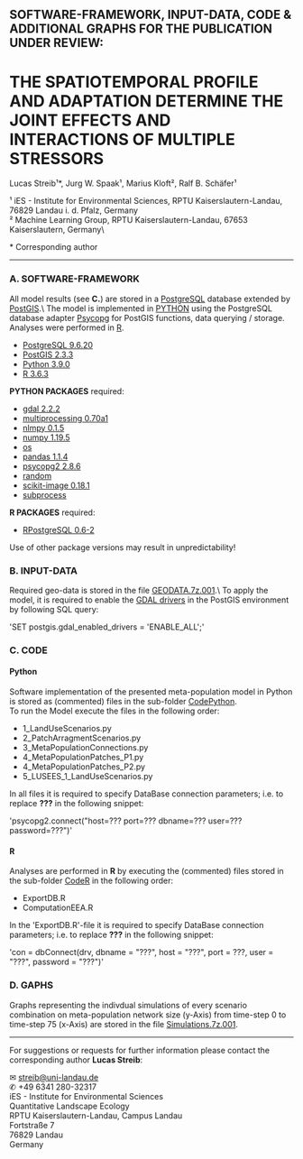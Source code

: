 
## SOFTWARE-FRAMEWORK, INPUT-DATA, CODE & ADDITIONAL GRAPHS FOR THE PUBLICATION UNDER REVIEW:

# THE SPATIOTEMPORAL PROFILE AND ADAPTATION DETERMINE THE JOINT EFFECTS AND INTERACTIONS OF MULTIPLE STRESSORS

Lucas Streib¹*, Jurg W. Spaak¹, Marius Kloft², Ralf B. Schäfer¹

¹ iES - Institute for Environmental Sciences,  RPTU Kaiserslautern-Landau, 76829 Landau i. d. Pfalz, Germany\
² Machine Learning Group, RPTU Kaiserslautern-Landau, 67653 Kaiserslautern, Germany\

\* Corresponding author

-----

### A. SOFTWARE-FRAMEWORK

All model results (see **C.**) are stored in a [PostgreSQL](https://www.postgresql.org/) database extended by [PostGIS](https://postgis.net/).\ 
The model is implemented in [PYTHON](https://www.python.org/) using the PostgreSQL database adapter [Psycopg](http://initd.org/psycopg/docs/index.html) for PostGIS functions, data querying / storage.\
Analyses were performed in [R](https://www.r-project.org/).

- [PostgreSQL 9.6.20](https://www.postgresql.org/docs/9.6/release-9-6-20.html)
- [PostGIS 2.3.3](https://postgis.net/2017/07/01/postgis-2.3.3/)
- [Python 3.9.0](https://www.python.org/downloads/release/python-390/)
- [R 3.6.3](https://cran.r-project.org/src/base/R-3/)

**PYTHON PACKAGES** required: 
- [gdal 2.2.2](https://pypi.org/project/pygdal/)
- [multiprocessing 0.70a1](https://pypi.org/project/multiprocess/)
- [nlmpy 0.1.5](https://pypi.org/project/nlmpy/)
- [numpy 1.19.5](https://pypi.org/project/numpy/)
- [os](https://docs.python.org/3/library/os.html)
- [pandas 1.1.4](https://pandas.pydata.org/)
- [psycopg2 2.8.6](https://pypi.org/project/psycopg2/)
- [random](https://docs.python.org/3/library/random.html)
- [scikit-image 0.18.1](http://scikit-image.org/docs/dev/api/skimage.graph.html) 
- [subprocess](https://docs.python.org/3/library/subprocess.html)

**R PACKAGES** required: 
- [RPostgreSQL 0.6-2](https://cran.r-project.org/web/packages/RPostgreSQL/index.html)

Use of other package versions may result in unpredictability!

### B. INPUT-DATA

Required geo-data is stored in the file [GEODATA.7z.001](https://github.com/luclucky/StPAd_JEIn/blob/master/GEODATA.7z.001).\ 
To apply the model, it is required to enable the [GDAL drivers](https://postgis.net/docs/postgis_gdal_enabled_drivers.html) in the PostGIS environment by following SQL query:

'SET postgis.gdal_enabled_drivers = 'ENABLE_ALL';'

### C. CODE

#### Python

Software implementation of the presented meta-population model in Python is stored as (commented) files in the sub-folder [CodePython](https://github.com/luclucky/StPAd_JEIn/tree/main/CodePython).\
To run the Model execute the files in the following order:

- 1_LandUseScenarios.py 
- 2_PatchArragmentScenarios.py
- 3_MetaPopulationConnections.py
- 4_MetaPopulationPatches_P1.py
- 4_MetaPopulationPatches_P2.py
- 5_LUSEES_1_LandUseScenarios.py

In all files it is required to specify DataBase connection parameters; i.e. to replace **???** in the following snippet:

'psycopg2.connect("host=??? port=??? dbname=??? user=??? password=???")' 

#### R

Analyses are performed in **R** by executing the (commented) files stored in the sub-folder [CodeR](https://github.com/luclucky/StPAd_JEIn/tree/main/CodeR) in the following order:

- ExportDB.R
- ComputationEEA.R

In the 'ExportDB.R'-file it is required to specify DataBase connection parameters; i.e. to replace **???** in the following snippet:

'con = dbConnect(drv, dbname = "???", host = "???", port = ???, user = "???", password = "???")'

### D. GAPHS

Graphs representing the indivdual simulations of every scenario combination on meta-population network size (y-Axis) from time-step 0 to time-step 75 (x-Axis) are stored in the file [Simulations.7z.001](https://github.com/luclucky/StPAd_JEIn/blob/master/Simulations_nS.7z.001).


-----

For suggestions or requests for further information please contact the corresponding author **Lucas Streib**:

&#9993; streib@uni-landau.de\
&#9990; +49 6341 280-32317\
iES - Institute for Environmental Sciences\
Quantitative Landscape Ecology\
RPTU Kaiserslautern-Landau, Campus Landau\
Fortstraße 7\
76829 Landau\
Germany
